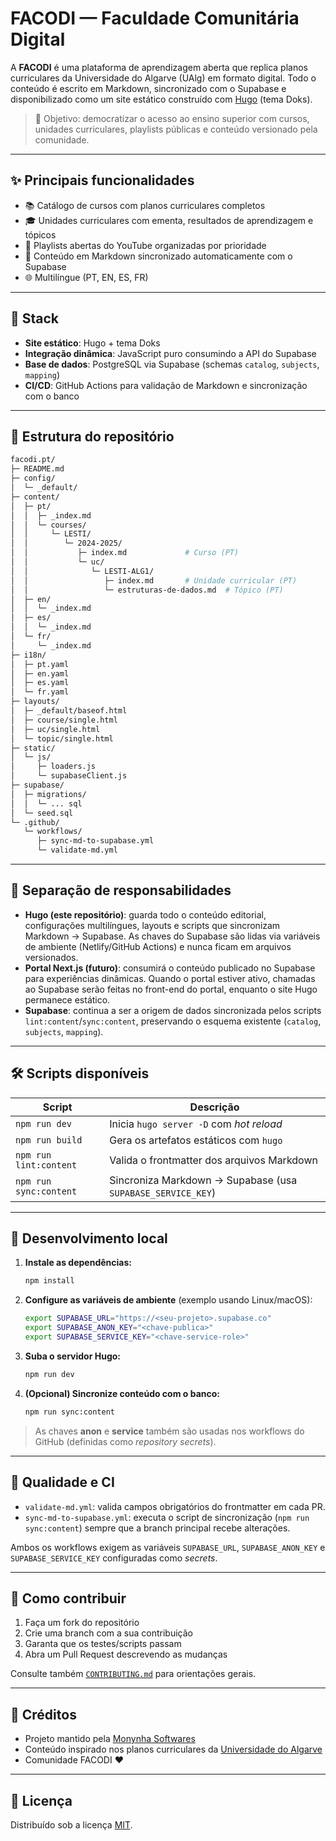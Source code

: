# FACODI — Faculdade Comunitária Digital

A **FACODI** é uma plataforma de aprendizagem aberta que replica planos curriculares da Universidade do Algarve (UAlg) em formato digital. Todo o conteúdo é escrito em Markdown, sincronizado com o Supabase e disponibilizado como um site estático construído com [Hugo](https://gohugo.io/) (tema Doks).

> 🎯 Objetivo: democratizar o acesso ao ensino superior com cursos, unidades curriculares, playlists públicas e conteúdo versionado pela comunidade.

---

## ✨ Principais funcionalidades

- 📚 Catálogo de cursos com planos curriculares completos
- 🎓 Unidades curriculares com ementa, resultados de aprendizagem e tópicos
- 🎥 Playlists abertas do YouTube organizadas por prioridade
- 📝 Conteúdo em Markdown sincronizado automaticamente com o Supabase
- 🌐 Multilíngue (PT, EN, ES, FR)

---

## 🧱 Stack

- **Site estático**: Hugo + tema Doks
- **Integração dinâmica**: JavaScript puro consumindo a API do Supabase
- **Base de dados**: PostgreSQL via Supabase (schemas `catalog`, `subjects`, `mapping`)
- **CI/CD**: GitHub Actions para validação de Markdown e sincronização com o banco

---

## 📂 Estrutura do repositório

```bash
facodi.pt/
├─ README.md
├─ config/
│  └─ _default/
├─ content/
│  ├─ pt/
│  │  ├─ _index.md
│  │  └─ courses/
│  │     └─ LESTI/
│  │        └─ 2024-2025/
│  │           ├─ index.md             # Curso (PT)
│  │           └─ uc/
│  │              └─ LESTI-ALG1/
│  │                 ├─ index.md       # Unidade curricular (PT)
│  │                 └─ estruturas-de-dados.md  # Tópico (PT)
│  ├─ en/
│  │  └─ _index.md
│  ├─ es/
│  │  └─ _index.md
│  └─ fr/
│     └─ _index.md
├─ i18n/
│  ├─ pt.yaml
│  ├─ en.yaml
│  ├─ es.yaml
│  └─ fr.yaml
├─ layouts/
│  ├─ _default/baseof.html
│  ├─ course/single.html
│  ├─ uc/single.html
│  └─ topic/single.html
├─ static/
│  └─ js/
│     ├─ loaders.js
│     └─ supabaseClient.js
├─ supabase/
│  ├─ migrations/
│  │  └─ ... sql
│  └─ seed.sql
└─ .github/
   └─ workflows/
      ├─ sync-md-to-supabase.yml
      └─ validate-md.yml
```

---

## 🧭 Separação de responsabilidades

- **Hugo (este repositório)**: guarda todo o conteúdo editorial, configurações multilíngues, layouts e scripts que sincronizam Markdown → Supabase. As chaves do Supabase são lidas via variáveis de ambiente (Netlify/GitHub Actions) e nunca ficam em arquivos versionados.
- **Portal Next.js (futuro)**: consumirá o conteúdo publicado no Supabase para experiências dinâmicas. Quando o portal estiver ativo, chamadas ao Supabase serão feitas no front-end do portal, enquanto o site Hugo permanece estático.
- **Supabase**: continua a ser a origem de dados sincronizada pelos scripts `lint:content`/`sync:content`, preservando o esquema existente (`catalog`, `subjects`, `mapping`).

---

## 🛠️ Scripts disponíveis

| Script | Descrição |
| ------ | --------- |
| `npm run dev` | Inicia `hugo server -D` com *hot reload* |
| `npm run build` | Gera os artefatos estáticos com `hugo` |
| `npm run lint:content` | Valida o frontmatter dos arquivos Markdown |
| `npm run sync:content` | Sincroniza Markdown → Supabase (usa `SUPABASE_SERVICE_KEY`) |

---

## 🚀 Desenvolvimento local

1. **Instale as dependências:**
   ```bash
   npm install
   ```

2. **Configure as variáveis de ambiente** (exemplo usando Linux/macOS):
   ```bash
   export SUPABASE_URL="https://<seu-projeto>.supabase.co"
   export SUPABASE_ANON_KEY="<chave-publica>"
   export SUPABASE_SERVICE_KEY="<chave-service-role>"
   ```

3. **Suba o servidor Hugo:**
   ```bash
   npm run dev
   ```

4. **(Opcional) Sincronize conteúdo com o banco:**
   ```bash
   npm run sync:content
   ```

> As chaves **anon** e **service** também são usadas nos workflows do GitHub (definidas como *repository secrets*).

---

## 🧪 Qualidade e CI

- `validate-md.yml`: valida campos obrigatórios do frontmatter em cada PR.
- `sync-md-to-supabase.yml`: executa o script de sincronização (`npm run sync:content`) sempre que a branch principal recebe alterações.

Ambos os workflows exigem as variáveis `SUPABASE_URL`, `SUPABASE_ANON_KEY` e `SUPABASE_SERVICE_KEY` configuradas como *secrets*.

---

## 🤝 Como contribuir

1. Faça um fork do repositório
2. Crie uma branch com a sua contribuição
3. Garanta que os testes/scripts passam
4. Abra um Pull Request descrevendo as mudanças

Consulte também [`CONTRIBUTING.md`](./CONTRIBUTING.md) para orientações gerais.

---

## 👥 Créditos

- Projeto mantido pela [Monynha Softwares](https://monynha.com)
- Conteúdo inspirado nos planos curriculares da [Universidade do Algarve](https://www.ualg.pt)
- Comunidade FACODI ❤️

---

## 📜 Licença

Distribuído sob a licença [MIT](./LICENSE).
